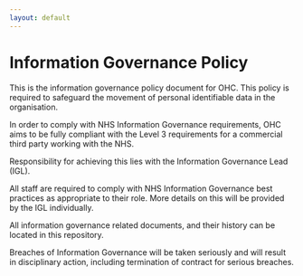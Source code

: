 ```yaml
---
layout: default
---
```

# Information Governance Policy

This is the information governance policy document for OHC. This policy is required to safeguard the movement of personal
identifiable data in the organisation.

In order to comply with NHS Information Governance requirements, OHC aims to be fully compliant with the Level 3 requirements for a commercial third party working with the NHS.

Responsibility for achieving this lies with the Information Governance Lead (IGL).

All staff are required to comply with NHS Information Governance best practices as appropriate to their role. More details on this will be provided by the IGL individually.

All information governance related documents, and their history can be located in this repository.

Breaches of Information Governance will be taken seriously and will result in disciplinary action, including termination of contract for serious breaches.

